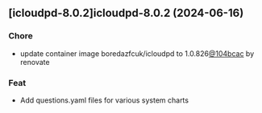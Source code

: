 

## [icloudpd-8.0.2]icloudpd-8.0.2 (2024-06-16)

### Chore



- update container image boredazfcuk/icloudpd to 1.0.826[@104bcac](https://github.com/104bcac) by renovate

### Feat



- Add questions.yaml files for various system charts